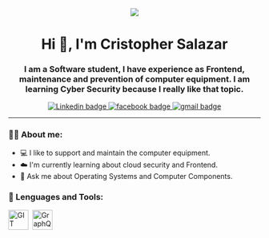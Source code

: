 <div id="header" align="center"> 
    <image src="https://media.giphy.com/media/RbDKaczqWovIugyJmW/giphy.gif" />
    <h1 align="center"> Hi 🤙, I'm Cristopher Salazar </h1>
    <h3 align="center"> I am a Software student, I have experience as Frontend, maintenance and prevention of computer equipment. I am learning Cyber Security because I           really like that topic. </h3>
</div>

<div id="badges" align="center">
    <a href="https://www.linkedin.com/in/cristopher-salazar-665831236/" target="_blank">
        <img src="https://img.shields.io/badge/Linkedin-go-0A66C2?style=for-the-badge&logo=Linkedin"
             alt="Linkedin badge" />
    </a>
    <a href="https://www.facebook.com/Cristopher.SalazarE/" target="_blank">
        <img src="https://img.shields.io/badge/facebook-go-1877F2?style=for-the-badge&logo=facebook"
             alt="facebook badge" />
    </a>
     <a href="mailto:luiski_cr7@hotmail.com?subject=Asunto del correo&body=Cuerpo del correo" target="_blank">
    <img src="https://img.shields.io/badge/gmail-send-EA4335?style=for-the-badge&logo=gmail" alt="gmail badge" />
</a>
</div> 

---

### 👨‍💻 About me:

- 💻 I like to support and maintain the computer equipment.
- ☁️ I'm currently learning about cloud security and Frontend.
- 💬 Ask me about Operating Systems and Computer Components.

<div align="left">
    <h3> 🧰 Lenguages and Tools: </h3>
    <div>
        <image src="https://github.com/devicons/devicon/blob/master/icons/git/git-original.svg" title="GIT" alt="GIT"
            width="40" height="40"/>&nbsp;
        <image src="https://github.com/devicons/devicon/blob/master/icons/graphql/graphql-plain-wordmark.svg" title="GraphQL" alt="GraphQL"
            width="40" height="40"/>&nbsp;
    </div>
 

